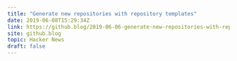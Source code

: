```yaml
---
title: "Generate new repositories with repository templates"
date: 2019-06-08T15:29:34Z
link: https://github.blog/2019-06-06-generate-new-repositories-with-repository-templates/?utm_medium=RSS&utm_source=hune
site: github.blog
topic: Hacker News
draft: false
---
```

